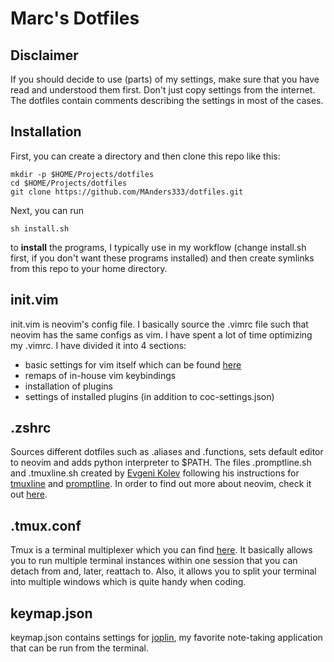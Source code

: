 # Marc's Dotfiles

## Disclaimer

If you should decide to use (parts) of my settings, make sure that you have read and understood them first. Don't just copy settings from the internet.
The dotfiles contain comments describing the settings in most of the cases.

## Installation

First, you can create a directory and then clone this repo like this:

```shell
mkdir -p $HOME/Projects/dotfiles
cd $HOME/Projects/dotfiles
git clone https://github.com/MAnders333/dotfiles.git
```

Next, you can run

```shell
sh install.sh
```

to **install** the programs, I typically use in my workflow (change install.sh first, if you don't want these programs installed) and then create symlinks from this repo to your home directory.

## init.vim

init.vim is neovim's config file. I basically source the .vimrc file such that neovim has the same configs as vim.
I have spent a lot of time optimizing my .vimrc. I have divided it into 4 sections:

- basic settings for vim itself which can be found [here](http://vimdoc.sourceforge.net/htmldoc/options.html)
- remaps of in-house vim keybindings
- installation of plugins
- settings of installed plugins (in addition to coc-settings.json)

## .zshrc

Sources different dotfiles such as .aliases and .functions, sets default editor to neovim and adds python interpreter to \$PATH.
The files .promptline.sh and .tmuxline.sh created by [Evgeni Kolev](https://github.com/edkolev) following his instructions for [tmuxline](https://github.com/edkolev/tmuxline.vim) and [promptline](https://github.com/edkolev/promptline.vim).
In order to find out more about neovim, check it out [here](https://github.com/neovim/neovim).

## .tmux.conf

Tmux is a terminal multiplexer which you can find [here](https://github.com/tmux/tmux). It basically allows you to run multiple terminal instances within one session that you can detach from and, later, reattach to. Also, it allows you to split your terminal into multiple windows which is quite handy when coding.

## keymap.json

keymap.json contains settings for [joplin](https://github.com/laurent22/joplin), my favorite note-taking application that can be run from the terminal.

